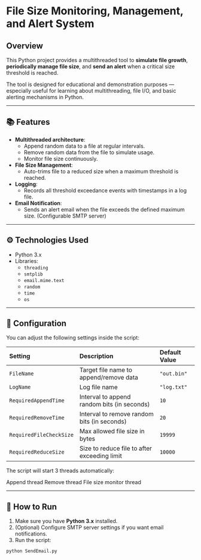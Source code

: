 # File Size Monitoring, Management, and Alert System

## Overview

This Python project provides a multithreaded tool to **simulate file growth**, **periodically manage file size**, and **send an alert** when a critical size threshold is reached.

The tool is designed for educational and demonstration purposes — especially useful for learning about multithreading, file I/O, and basic alerting mechanisms in Python.

---

## 📚 Features

- **Multithreaded architecture**:
  - Append random data to a file at regular intervals.
  - Remove random data from the file to simulate usage.
  - Monitor file size continuously.
- **File Size Management**:
  - Auto-trims file to a reduced size when a maximum threshold is reached.
- **Logging**:
  - Records all threshold exceedance events with timestamps in a log file.
- **Email Notification**:
  - Sends an alert email when the file exceeds the defined maximum size. (Configurable SMTP server)

---

## ⚙️ Technologies Used

- Python 3.x
- Libraries:
  - `threading`
  - `smtplib`
  - `email.mime.text`
  - `random`
  - `time`
  - `os`

---

## 🔧 Configuration

You can adjust the following settings inside the script:

| Setting | Description | Default Value |
|:---|:---|:---|
| `FileName` | Target file name to append/remove data | `"out.bin"` |
| `LogName` | Log file name | `"log.txt"` |
| `RequiredAppendTime` | Interval to append random bits (in seconds) | `10` |
| `RequiredRemoveTime` | Interval to remove random bits (in seconds) | `20` |
| `RequiredFileCheckSize` | Max allowed file size in bytes | `19999` |
| `RequiredReduceSize` | Size to reduce file to after exceeding limit | `10000` |

The script will start 3 threads automatically:

Append thread
Remove thread
File size monitor thread

---

## 🚀 How to Run

1. Make sure you have **Python 3.x** installed.
2. (Optional) Configure SMTP server settings if you want email notifications.
3. Run the script:

```bash
python SendEmail.py
